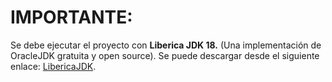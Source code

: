 # IMPORTANTE:
Se debe ejecutar el proyecto con **Liberica JDK 18.** (Una implementación de OracleJDK gratuita y open source).
Se puede descargar desde el siguiente enlace: [LibericaJDK](https://bell-sw.com/pages/downloads/#/java-18-current).
